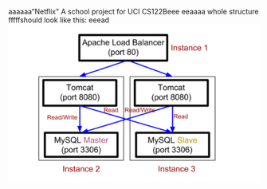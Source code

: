 aaaaaa“Netflix"
A school project for UCI CS122Beee
eeaaaa
whole structure fffffshould look like this:
eeead
![image](https://github.com/cxk123/-Netflix-CS122B/blob/master/images/struture.PNG)
